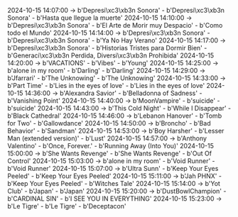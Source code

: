 2024-10-15 14:07:00 -> b'Depresi\xc3\xb3n Sonora' - b'Depresi\xc3\xb3n Sonora' - b'Hasta que llegue la muerte'
2024-10-15 14:10:00 -> b'Depresi\xc3\xb3n Sonora' - b'El Arte de Morir muy Despacio' - b'Como todo el Mundo'
2024-10-15 14:14:00 -> b'Depresi\xc3\xb3n Sonora' - b'Depresi\xc3\xb3n Sonora' - b'Ya No Hay Verano'
2024-10-15 14:17:00 -> b'Depresi\xc3\xb3n Sonora' - b'Historias Tristes para Dormir Bien' - b'Generaci\xc3\xb3n Perdida, Diversi\xc3\xb3n Prohibida'
2024-10-15 14:20:00 -> b'VACATIONS' - b'Vibes' - b'Young'
2024-10-15 14:25:00 -> b'alone in my room' - b'Darling' - b'Darling'
2024-10-15 14:29:00 -> b'Jfarrari' - b'The Unknowing' - b'The Unknowing'
2024-10-15 14:33:00 -> b'Part Time' - b'Lies in the eyes of love' - b'Lies in the eyes of love'
2024-10-15 14:36:00 -> b'Alexandra Savior' - b'Belladonna of Sadness' - b'Vanishing Point'
2024-10-15 14:40:00 -> b'MoonVampire' - b'suicide' - b'suicide'
2024-10-15 14:43:00 -> b'This Cold Night' - b'While I Disappear' - b'Black Cathedral'
2024-10-15 14:46:00 -> b'Lebanon Hanover' - b'Tomb for Two' - b'Gallowdance'
2024-10-15 14:50:00 -> b'Broncho' - b'Bad Behavior' - b'Sandman'
2024-10-15 14:53:00 -> b'Boy Harsher' - b'Lesser Man (extended version)' - b'Lust'
2024-10-15 14:57:00 -> b'Anthony Valentino' - b'Once, Forever.' - b'Running Away (Into You)'
2024-10-15 15:00:00 -> b'She Wants Revenge' - b'She Wants Revenge' - b'Out Of Control'
2024-10-15 15:03:00 -> b'alone in my room' - b'Void Runner' - b'Void Runner'
2024-10-15 15:07:00 -> b'Ultra Sunn' - b'Keep Your Eyes Peeled' - b'Keep Your Eyes Peeled'
2024-10-15 15:11:00 -> b'Jah PHNX' - b'Keep Your Eyes Peeled' - b'Witches Tale'
2024-10-15 15:14:00 -> b'Yot Club' - b'Japan' - b'Japan'
2024-10-15 15:20:00 -> b'DustBowlChampion' - b'CARDINAL SIN' - b'I SEE YOU IN EVERYTHING'
2024-10-15 15:23:00 -> b'Le Tigre' - b'Le Tigre' - b'Deceptacon'
